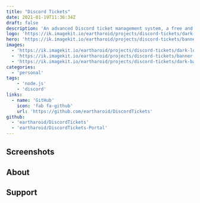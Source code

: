 ```yaml
---
title: "Discord Tickets"
date: 2021-01-19T11:36:34Z
draft: false
description: 'An advanced Discord ticket management system, a free and open-source alternative to common ticket bots.'
logo: 'https://ik.imagekit.io/eartharoid/projects/discord-tickets/dark-logo-transparent.png'
hero: 'https://ik.imagekit.io/eartharoid/projects/discord-tickets/banner-v2-gradient-compressed-darker.png'
images:
  - 'https://ik.imagekit.io/eartharoid/projects/discord-tickets/dark-logo-transparent.png'
  - 'https://ik.imagekit.io/eartharoid/projects/discord-tickets/banner-v2-gradient-compressed-darker-with-text.png'
  - 'https://ik.imagekit.io/eartharoid/projects/discord-tickets/dark-banner-v2-wtih-text-large.png'
categories:
  - 'personal'
tags:
    - 'node.js'
    - 'discord'
links:
  - name: 'GitHub'
    icon: 'fab fa-github'
    url: 'https://github.com/eartharoid/DiscordTickets'
github:
  - 'eartharoid/DiscordTickets'
  - 'eartharoid/DiscordTickets-Portal'
---
```


## Screenshots

## About

## Support
